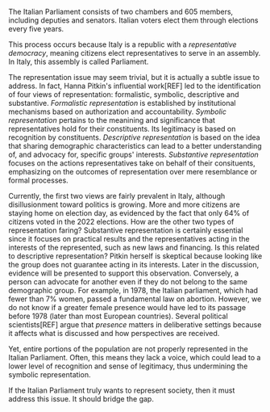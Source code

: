 The Italian Parliament consists of two chambers and 605 members, including deputies and senators. Italian voters elect them through elections every five years.

This process occurs because Italy is a republic with a _representative democracy_, meaning citizens elect representatives to serve in an assembly. In Italy, this assembly is called Parliament.

The representation issue may seem trivial, but it is actually a subtle issue to address. In fact, Hanna Pitkin's influential work[REF] led to the identification of four views of representation: formalistic, symbolic, descriptive and substantive. _Formalistic representation_ is established by institutional mechanisms based on authorization and accountability. _Symbolic representation_ pertains to the meanining and significance that representatives hold for their constituents. Its legitimacy is based on recognition by constituents. _Descriptive representation_ is based on the idea that sharing demographic characteristics can lead to a better understanding of, and advocacy for, specific groups' interests. _Substantive representation_ focuses on the actions representatives take on behalf of their consituents, emphasizing on the outcomes of representation over mere resemblance or formal processes. 

Currently, the first two views are fairly prevalent in Italy, although disillusionment toward politics is growing. More and more citizens are staying home on election day, as evidenced by the fact that only 64% of citizens voted in the 2022 elections. How are the other two types of representation faring? Substantive representation is certainly essential since it focuses on practical results and the representatives acting in the interests of the represented, such as new laws and financing. Is this related to descriptive representation? Pitkin herself is skeptical because looking like the group does not guarantee acting in its interests. Later in the discussion, evidence will be presented to support this observation. Conversely, a person can advocate for another even if they do not belong to the same demographic group. For example, in 1978, the Italian parliament, which had fewer than 7% women, passed a fundamental law on abortion. However, we do not know if a greater female presence would have led to its passage before 1978 (later than most European countries). Several political scientists[REF] argue that _presence_ matters in deliberative settings because it affects what is discussed and how perspectives are received.

Yet, entire portions of the population are not properly represented in the Italian Parliament. Often, this means they lack a voice, which could lead to a lower level of recognition and sense of legitimacy, thus undermining the symbolic representation.

If the Italian Parliament truly wants to represent society, then it must address this issue. It should bridge the gap.